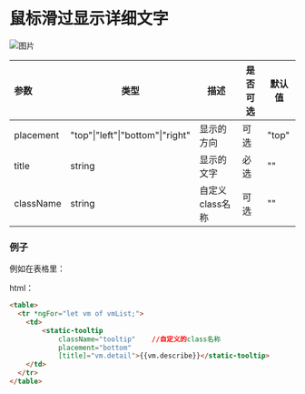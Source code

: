# 鼠标滑过显示详细文字

![图片](https://github.hpe.com/FoxCloud/frontend/blob/master/frontend/src/architecture/assets/README/images/Screen%20Shot%202017-03-15%20at%203.46.07%20PM.png?raw=true)


  
    


| 参数        | 类型                               | 描述         | 是否可选 | 默认值   |
| :-------- | -------------------------------- | ---------- | ---- | ----- |
| placement | "top"\|"left"\|"bottom"\|"right" | 显示的方向      | 可选   | "top" |
| title     | string                           | 显示的文字      | 必选   | ""    |
| className | string                           | 自定义class名称 | 可选   | ""    |



### 例子

例如在表格里：

html：

```html
<table>
  <tr *ngFor="let vm of vmList;">
  	<td>
    	<static-tooltip 
            className="tooltip"    //自定义的class名称
            placement="bottom"
            [title]="vm.detail">{{vm.describe}}</static-tooltip>
    </td>
  </tr>
</table>
```
